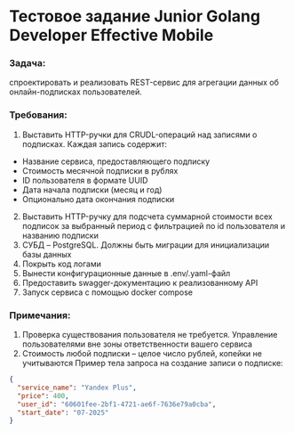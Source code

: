 # Тестовое задание Junior Golang Developer Effective Mobile
### Задача: 
спроектировать и реализовать REST-сервис для агрегации данных об онлайн-подписках пользователей.
### Требования:
1. Выставить HTTP-ручки для CRUDL-операций над записями о подписках. Каждая запись
содержит:
  - Название сервиса, предоставляющего подписку
  - Стоимость месячной подписки в рублях
  - ID пользователя в формате UUID
  - Дата начала подписки (месяц и год)
  - Опционально дата окончания подписки
2. Выставить HTTP-ручку для подсчета суммарной стоимости всех подписок за выбранный
период с фильтрацией по id пользователя и названию подписки
3. СУБД – PostgreSQL. Должны быть миграции для инициализации базы данных
4. Покрыть код логами
5. Вынести конфигурационные данные в .env/.yaml-файл
6. Предоставить swagger-документацию к реализованному API
7. Запуск сервиса с помощью docker compose
### Примечания:
1. Проверка существования пользователя не требуется. Управление пользователями вне
зоны ответственности вашего сервиса
2. Стоимость любой подписки – целое число рублей, копейки не учитываются
Пример тела запроса на создание записи о подписке:
```json
{
  "service_name": "Yandex Plus",
  "price": 400,
  "user_id": "60601fee-2bf1-4721-ae6f-7636e79a0cba",
  "start_date": "07-2025"
}

```
